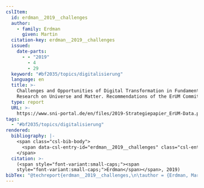 ```yaml
---
cslItem:
  id: erdman__2019__challenges
  author:
    - family: Erdman
      given: Martin
  citation-key: erdman__2019__challenges
  issued:
    date-parts:
      - - "2019"
        - 4
        - 29
  keyword: "#bf2035/topics/digitalisierung"
  language: en
  title: >-
    Challenges and Opportunities of Digital Transformation in Fundamental
    Research on Universe and Matter. Recommendations of the ErUM Committees
  type: report
  URL: >-
    https://www.sni-portal.de/en/files/2019-Strategiepapier_ErUM-Data.pdf/at_download/file
tags:
  - "#bf2035/topics/digitalisierung"
rendered:
  bibliography: |-
    <span class="csl-bib-body">
      <span data-csl-entry-id="erdman__2019__challenges" class="csl-entry"><span class='author-bib'>Erdman</span>. <span class='date-bib'>(2019)</span>. <span class='title'><i><b><span style="font-style:normal;">Challenges and Opportunities of Digital Transformation in Fundamental Research on Universe and Matter. Recommendations of the ErUM Committees</span></b></i></span>. <span class='URL'><a href='https://www.sni-portal.de/en/files/2019-Strategiepapier_ErUM-Data.pdf/at_download/file'>LINK</a></span></span>
    </span>
  citation: >-
    (<span style="font-variant:small-caps;"><span
    style="font-variant:small-caps;">Erdman</span></span>, 2019)
bibTex: "@techreport{erdman__2019__challenges,\n\tauthor = {Erdman, Martin},\n\tyear = {2019},\n\tmonth = {apr 29},\n\ttitle = {Challenges and {Opportunities} of {Digital} {Transformation} in {Fundamental} {Research} on {Universe} and {Matter}. {Recommendations} of the {ErUM} {Committees}},\n\turl = {https://www.sni-portal.de/en/files/2019-Strategiepapier_ErUM-Data.pdf/at_download/file},\n\thowpublished = {https://www.sni-portal.de/en/files/2019-Strategiepapier\\textunderscore{}ErUM-Data.pdf/at\\textunderscore{}download/file},\n}\n\n"
---
```

